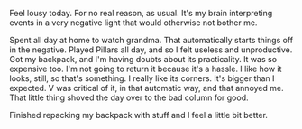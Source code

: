 Feel lousy today. For no real reason, as usual. It's my brain interpreting events in a very negative light that would otherwise not bother me.

Spent all day at home to watch grandma. That automatically starts things off in the negative. Played Pillars all day, and so I felt useless and unproductive. Got my backpack, and I'm having doubts about its practicality. It was so expensive too. I'm not going to return it because it's a hassle. I like how it looks, still, so that's something. I really like its corners. It's bigger than I expected. V was critical of it, in that automatic way, and that annoyed me. That little thing shoved the day over to the bad column for good.

Finished repacking my backpack with stuff and I feel a little bit better.

